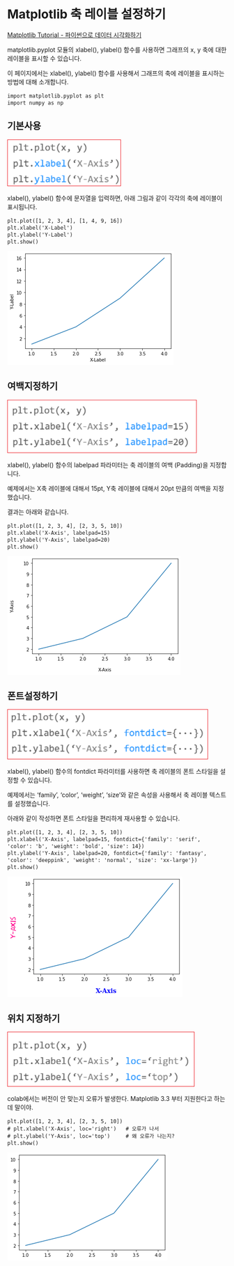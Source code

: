 # Matplotlib 축 레이블 설정하기


[Matplotlib Tutorial - 파이썬으로 데이터 시각화하기](https://wikidocs.net/137791)




matplotlib.pyplot 모듈의 xlabel(), ylabel() 함수를 사용하면 그래프의 x, y 축에 대한 레이블을 표시할 수 있습니다.

이 페이지에서는 xlabel(), ylabel() 함수를 사용해서 그래프의 축에 레이블을 표시하는 방법에 대해 소개합니다.
```
import matplotlib.pyplot as plt
import numpy as np
```


## 기본사용

![](../.gitbook/assets/matplot/matplot-11.png)


xlabel(), ylabel() 함수에 문자열을 입력하면, 아래 그림과 같이 각각의 축에 레이블이 표시됩니다.



```
plt.plot([1, 2, 3, 4], [1, 4, 9, 16])
plt.xlabel('X-Label')
plt.ylabel('Y-Label')
plt.show()
```


![](../.gitbook/assets/matplot/matplot-12.png)


## 여백지정하기


![](../.gitbook/assets/matplot/matplot-13.png)


xlabel(), ylabel() 함수의 labelpad 파라미터는 축 레이블의 여백 (Padding)을 지정합니다.

예제에서는 X축 레이블에 대해서 15pt, Y축 레이블에 대해서 20pt 만큼의 여백을 지정했습니다.

결과는 아래와 같습니다.

```
plt.plot([1, 2, 3, 4], [2, 3, 5, 10])
plt.xlabel('X-Axis', labelpad=15)
plt.ylabel('Y-Axis', labelpad=20)
plt.show()
```



![](../.gitbook/assets/matplot/matplot-14.png)


## 폰트설정하기


![](../.gitbook/assets/matplot/matplot-15.png)


xlabel(), ylabel() 함수의 fontdict 파라미터를 사용하면 축 레이블의 폰트 스타일을 설정할 수 있습니다.

예제에서는 ‘family’, ‘color’, ‘weight’, ‘size’와 같은 속성을 사용해서 축 레이블 텍스트를 설정했습니다.

아래와 같이 작성하면 폰트 스타일을 편리하게 재사용할 수 있습니다.


```
plt.plot([1, 2, 3, 4], [2, 3, 5, 10])
plt.xlabel('X-Axis', labelpad=15, fontdict={'family': 'serif', 'color': 'b', 'weight': 'bold', 'size': 14})
plt.ylabel('Y-Axis', labelpad=20, fontdict={'family': 'fantasy', 'color': 'deeppink', 'weight': 'normal', 'size': 'xx-large'})
plt.show()
```

![](../.gitbook/assets/matplot/matplot-16.png)


## 위치 지정하기


![](../.gitbook/assets/matplot/matplot-17.png)



colab에서는 버전이 안 맞는지 오류가 발생한다. Matplotlib 3.3 부터 지원한다고 하는데 말이야.

```
plt.plot([1, 2, 3, 4], [2, 3, 5, 10])
# plt.xlabel('X-Axis', loc='right')   # 오류가 나서 
# plt.ylabel('Y-Axis', loc='top')     # 왜 오류가 나는지?
plt.show()
```

![](../.gitbook/assets/matplot/matplot-18.png)

